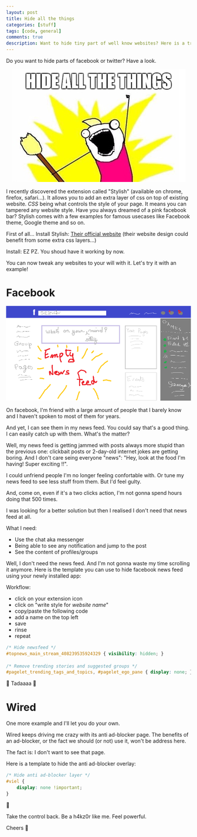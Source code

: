 ```yaml
---
layout: post
title: Hide all the things
categories: [stuff]
tags: [code, general]
comments: true
description: Want to hide tiny part of well know websites? Here is a trick.
---
```


Do you want to hide parts of facebook or twitter? Have a look.

<p align="center"><img src="/assets/images/hide-all-the-things.jpg" alt="Hide all the things"></p>

I recently discovered the extension called "Stylish" (available on chrome, firefox, safari...). It allows you to add an extra layer of css on top of existing website. *CSS* being what controls the style of your page.
It means you can tampered any website style. Have you always dreamed of a pink facebook bar? Stylish comes  with a few examples for famous usecases like Facebook theme, Google theme and so on.

First of all... Install Stylish:
  [Their official website](https://userstyles.org/) (their website design could benefit from some extra css layers...)

Install: EZ PZ. You shoud have it working by now.

You can now tweak any websites to your will with it. Let's try it with an example!

# Facebook

<p align="center"><img src="/assets/images/facebook.png" alt="Hide all the things"></p>

On facebook, I'm friend with a large amount of people that I barely know and I haven't spoken to most of them for years.

And yet, I can see them in my news feed. You could say that's a good thing. I can easily catch up with them.
What's the matter?

Well, my news feed is getting jammed with posts always more stupid than the previous one: clickbait posts or 2-day-old internet jokes are getting boring. And I don't care seing everyone "news": "Hey, look at the food I'm having! Super exciting !!".

I could unfriend people I'm no longer feeling confortable with. Or tune my news feed to see less stuff from them. But I'd feel gulty.

And, come on, even if it's a two clicks action, I'm not gonna spend hours doing that 500 times.

I was looking for a better solution but then I realised I don't need that news feed at all.

What I need:

- Use the chat aka messenger
- Being able to see any notification and jump to the post
- See the content of profiles/groups

Well, I don't need the news feed. And I'm not gonna waste my time scrolling it anymore.
Here is the template you can use to hide facebook news feed using your newly installed app:

Workflow:
- click on your extension icon
- click on "write style for *website name*"
- copy/paste the following code
- add a name on the top left
- save
- rinse
- repeat

```css
/* Hide newsfeed */
#topnews_main_stream_408239535924329 { visibility: hidden; }

/* Remove trending stories and suggested groups */
#pagelet_trending_tags_and_topics, #pagelet_ego_pane { display: none; } 
```

:tada: Tadaaaa :tada:

# Wired

One more example and I'll let you do your own.

Wired keeps driving me crazy with its anti ad-blocker page. The benefits of an ad-blocker, or the fact we should (or not) use it, won't be address here.

The fact is: I don't want to see that page.

Here is a template to hide the anti ad-blocker overlay:

```css
/* Hide anti ad-blocker layer */
#viel {
	display: none !important;
}
```

:tada:

Take the control back. Be a h4kz0r like me. Feel powerful.


Cheers :beer:

